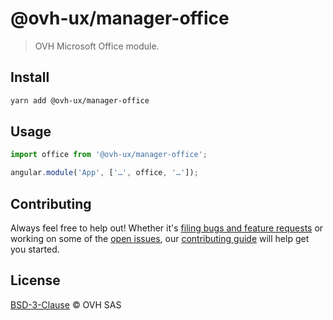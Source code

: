 # @ovh-ux/manager-office

> OVH Microsoft Office module.

## Install

```sh
yarn add @ovh-ux/manager-office
```

## Usage

```js
import office from '@ovh-ux/manager-office';

angular.module('App', ['…', office, '…']);
```

## Contributing

Always feel free to help out! Whether it's [filing bugs and feature requests](https://github.com/ovh/manager/issues/new) or working on some of the [open issues](https://github.com/ovh/manager/issues), our [contributing guide](https://github.com/ovh/manager/blob/master/CONTRIBUTING.md) will help get you started.

## License

[BSD-3-Clause](LICENSE) © OVH SAS
